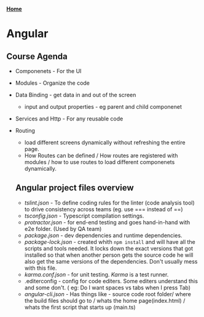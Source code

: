 **[Home](../index.md)**  
# Angular

## Course Agenda
- Componenets - For the UI  
- Modules - Organize the code  
- Data Binding - get data in and out of the screen
  - input and output properties - eg parent and child componenet  
- Services and Http - For any reusable code
- Routing 
  - load different screens dynamically without refreshing the entire page.
  - How Routes can be defined /  How routes are registered with modules / how to use routes to load different componenets dynamically.
  
  ## Angular project files overview
  
  - *tslint.json* - To define coding rules for the linter (code analysis tool) to drive consistency across teams (eg. use === instead of ==)
  - *tsconfig.json* - Typescript compilation settings.
  - *protractor.json* - for end-end testing and goes hand-in-hand with e2e folder. (Used by QA team)
  - *package.json* - dev dependencies and runtime dependencies.
  - *package-lock.json* - created whith ```npm install``` and will have all the scripts and tools needed. It locks down the exact versions that got installed so that when another person gets the source code he will also get the same versions of the dependencies. Don't usually mess with this file.
  - *karma.conf.json* - for unit testing. *Karma* is a test runner.
  - .editerconfig - config for code editers. Some editers understand this and some don't. ( eg: Do I want spaces vs tabs when I press Tab)
  - *angular-cli.json* - Has things like - source code root folder/ where the build files should go to / whats the home page(index.html) / whats the first script that starts up (main.ts)
